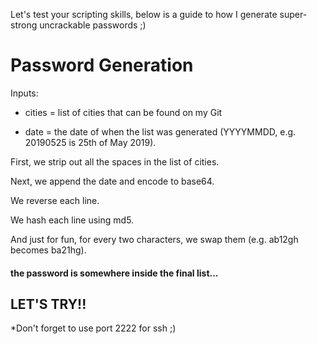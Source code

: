 Let's test your scripting skills, below is a guide to how I generate super-strong uncrackable passwords ;)

# Password Generation 
Inputs:

- cities = list of cities that can be found on my Git

- date = the date of when the list was generated (YYYYMMDD, e.g. 20190525 is 25th of May 2019).


First, we strip out all the spaces in the list of cities.

Next, we append the date and encode to base64.

We reverse each line.

We hash each line using md5.

And just for fun, for every two characters, we swap them (e.g. ab12gh becomes ba21hg).

#### the password is somewhere inside the final list...

## LET'S TRY!!

*Don't forget to use port 2222 for ssh ;)
